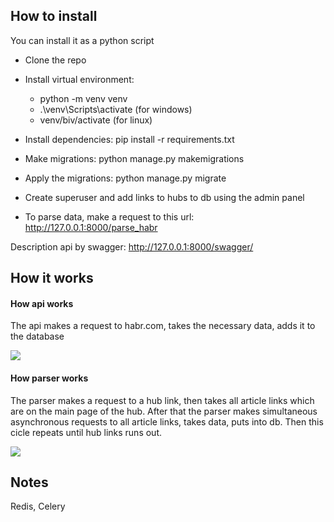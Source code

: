 

## How to install

You can install it as a python script

+ Clone the repo

+ Install virtual environment:
  + python -m venv venv
  + .\venv\Scripts\activate (for windows)
  + venv/biv/activate (for linux)

+ Install dependencies: pip install -r requirements.txt

+ Make migrations: python manage.py makemigrations

+ Apply the migrations: python manage.py migrate

+ Create superuser and add links to hubs to db using the admin panel

+ To parse data, make a request to this url: http://127.0.0.1:8000/parse_habr

Description api by swagger: http://127.0.0.1:8000/swagger/

## How it works

#### How api works

The api makes a request to habr.com, takes the necessary data, adds it to the database

![](https://github.com/iriskin77/Habr_parser_api/blob/master/images/api_works.png)

#### How parser works


The parser makes a request to a hub link, then takes all article links which are on the main page of the hub. 
After that the parser makes simultaneous asynchronous requests to all article links, takes data, puts into db. 
Then this cicle repeats until hub links runs out.

![](https://github.com/iriskin77/Habr_parser_api/blob/master/images/parser.png)

## Notes 

Redis, Celery

